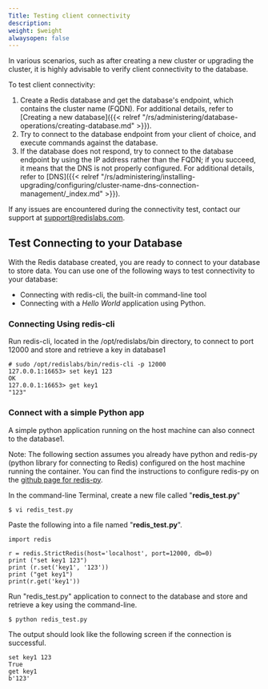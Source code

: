 ```yaml
---
Title: Testing client connectivity
description: 
weight: $weight
alwaysopen: false
---
```

In various scenarios, such as after creating a new cluster or upgrading
the cluster, it is highly advisable to verify client connectivity to the
database.

To test client connectivity:

1. Create a Redis database and get the database's endpoint, which
    contains the cluster name (FQDN). For additional details, refer to
    [Creating a new
    database]({{< relref "/rs/administering/database-operations/creating-database.md" >}}).
1. Try to connect to the database endpoint from your client of choice,
    and execute commands against the database.
1. If the database does not respond, try to connect to the database
    endpoint by using the IP address rather than the FQDN; if you
    succeed, it means that the DNS is not properly configured. For
    additional details, refer to
    [DNS]({{< relref "/rs/administering/installing-upgrading/configuring/cluster-name-dns-connection-management/_index.md" >}}).

If any issues are encountered during the connectivity test, contact our
support at <support@redislabs.com>.

## Test Connecting to your Database

With the Redis database created, you are ready to connect to your
database to store data. You can use one of the following ways to test
connectivity to your database:

-   Connecting with redis-cli, the built-in command-line tool
-   Connecting with a _Hello World_ application using Python.

### Connecting Using redis-cli

Run redis-cli, located in the /opt/redislabs/bin directory, to connect
to port 12000 and store and retrieve a key in database1

``` src
# sudo /opt/redislabs/bin/redis-cli -p 12000
127.0.0.1:16653> set key1 123
OK
127.0.0.1:16653> get key1
"123"
```

### Connect with a simple Python app

A simple python application running on the host machine can also connect
to the database1.

Note: The following section assumes you already have python and redis-py
(python library for connecting to Redis) configured on the host machine
running the container. You can find the instructions to configure
redis-py on the [github page for
redis-py](https://github.com/andymccurdy/redis-py).

In the command-line Terminal, create a new file called
"**redis\_test.py**"

``` src
$ vi redis_test.py
```

Paste the following into a file named "**redis\_test.py**".

``` src
import redis

r = redis.StrictRedis(host='localhost', port=12000, db=0)
print ("set key1 123")
print (r.set('key1', '123'))
print ("get key1")
print(r.get('key1'))
```

Run "redis\_test.py" application to connect to the database and store
and retrieve a key using the command-line.

``` src
$ python redis_test.py
```

The output should look like the following screen if the connection is
successful.

``` src
set key1 123
True
get key1
b'123'
```
